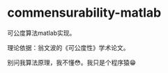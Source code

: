 # commensurability-matlab
可公度算法matlab实现。  

理论依据：翁文波的《可公度性》学术论文。

别问我算法原理，我不懂:flushed:。我只是个程序猿:grin:


